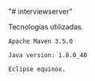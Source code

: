 "# interviewserver" 

Tecnologias utilizadas.

    Apache Maven 3.5.0 
    
    Java version: 1.8.0_40

    Eclipse equinox.
  



    
